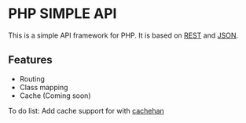 # PHP SIMPLE API

This is a simple API framework for PHP. It is based on [REST](http://en.wikipedia.org/wiki/Representational_state_transfer) and [JSON](http://en.wikipedia.org/wiki/JSON).

## Features

 * Routing
 * Class mapping
 * Cache (Coming soon)

To do list:
Add cache support for with [cachehan](https://github.com/gokhancelebi/cachehan)